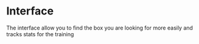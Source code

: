 # Interface

The interface allow you to find the box you are looking for more easily and tracks stats for the training
